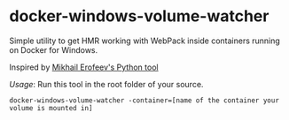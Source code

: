 # docker-windows-volume-watcher

Simple utility to get HMR working with WebPack inside containers running on Docker for Windows.

Inspired by [Mikhail Erofeev's Python tool](https://github.com/merofeev/docker-windows-volume-watcher)

_Usage_:
Run this tool in the root folder of your source.

`docker-windows-volume-watcher -container=[name of the container your volume is mounted in]`
